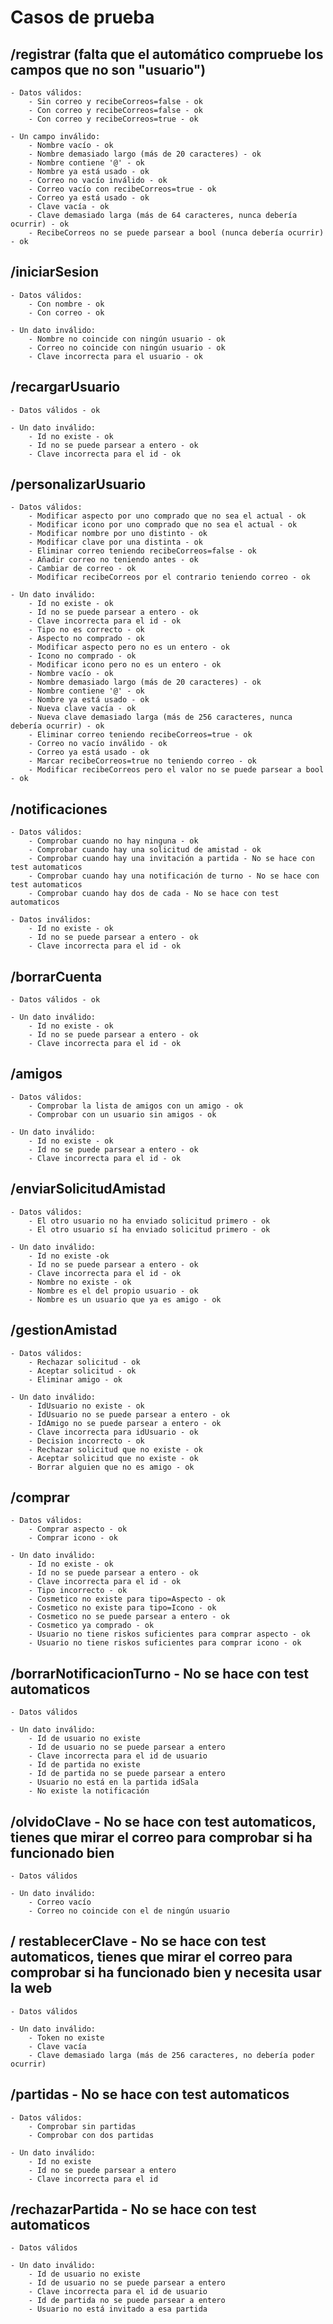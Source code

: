 # Casos de prueba

## /registrar (falta que el automático compruebe los campos que no son "usuario")

	- Datos válidos:
		- Sin correo y recibeCorreos=false - ok
		- Con correo y recibeCorreos=false - ok
		- Con correo y recibeCorreos=true - ok

	- Un campo inválido:
		- Nombre vacío - ok
		- Nombre demasiado largo (más de 20 caracteres) - ok
		- Nombre contiene '@' - ok
		- Nombre ya está usado - ok
		- Correo no vacío inválido - ok
		- Correo vacío con recibeCorreos=true - ok
		- Correo ya está usado - ok
		- Clave vacía - ok
		- Clave demasiado larga (más de 64 caracteres, nunca debería ocurrir) - ok
		- RecibeCorreos no se puede parsear a bool (nunca debería ocurrir) - ok

## /iniciarSesion

	- Datos válidos:
		- Con nombre - ok
		- Con correo - ok

	- Un dato inválido:
		- Nombre no coincide con ningún usuario - ok
		- Correo no coincide con ningún usuario - ok
		- Clave incorrecta para el usuario - ok

## /recargarUsuario

	- Datos válidos - ok

	- Un dato inválido:
		- Id no existe - ok
		- Id no se puede parsear a entero - ok
		- Clave incorrecta para el id - ok

## /personalizarUsuario

	- Datos válidos:
		- Modificar aspecto por uno comprado que no sea el actual - ok
		- Modificar icono por uno comprado que no sea el actual - ok
		- Modificar nombre por uno distinto - ok
		- Modificar clave por una distinta - ok
		- Eliminar correo teniendo recibeCorreos=false - ok
		- Añadir correo no teniendo antes - ok
		- Cambiar de correo - ok
		- Modificar recibeCorreos por el contrario teniendo correo - ok

	- Un dato inválido:
		- Id no existe - ok
		- Id no se puede parsear a entero - ok
		- Clave incorrecta para el id - ok
		- Tipo no es correcto - ok
		- Aspecto no comprado - ok
		- Modificar aspecto pero no es un entero - ok
		- Icono no comprado - ok
		- Modificar icono pero no es un entero - ok
		- Nombre vacío - ok
		- Nombre demasiado largo (más de 20 caracteres) - ok
		- Nombre contiene '@' - ok
		- Nombre ya está usado - ok
		- Nueva clave vacía - ok
		- Nueva clave demasiado larga (más de 256 caracteres, nunca debería ocurrir) - ok
		- Eliminar correo teniendo recibeCorreos=true - ok
		- Correo no vacío inválido - ok
		- Correo ya está usado - ok
		- Marcar recibeCorreos=true no teniendo correo - ok
		- Modificar recibeCorreos pero el valor no se puede parsear a bool - ok

## /notificaciones

	- Datos válidos:
		- Comprobar cuando no hay ninguna - ok
		- Comprobar cuando hay una solicitud de amistad - ok
		- Comprobar cuando hay una invitación a partida - No se hace con test automaticos
		- Comprobar cuando hay una notificación de turno - No se hace con test automaticos
		- Comprobar cuando hay dos de cada - No se hace con test automaticos

	- Datos inválidos:
		- Id no existe - ok
		- Id no se puede parsear a entero - ok
		- Clave incorrecta para el id - ok

## /borrarCuenta

	- Datos válidos - ok

	- Un dato inválido:
		- Id no existe - ok
		- Id no se puede parsear a entero - ok
		- Clave incorrecta para el id - ok

## /amigos

	- Datos válidos:
		- Comprobar la lista de amigos con un amigo - ok
		- Comprobar con un usuario sin amigos - ok

	- Un dato inválido:
		- Id no existe - ok
		- Id no se puede parsear a entero - ok
		- Clave incorrecta para el id - ok

## /enviarSolicitudAmistad

	- Datos válidos:
		- El otro usuario no ha enviado solicitud primero - ok
		- El otro usuario sí ha enviado solicitud primero - ok

	- Un dato inválido:
		- Id no existe -ok
		- Id no se puede parsear a entero - ok
		- Clave incorrecta para el id - ok
		- Nombre no existe - ok
		- Nombre es el del propio usuario - ok
		- Nombre es un usuario que ya es amigo - ok

## /gestionAmistad

	- Datos válidos:
		- Rechazar solicitud - ok
		- Aceptar solicitud - ok
		- Eliminar amigo - ok

	- Un dato inválido:
		- IdUsuario no existe - ok
		- IdUsuario no se puede parsear a entero - ok
		- IdAmigo no se puede parsear a entero - ok
		- Clave incorrecta para idUsuario - ok
		- Decision incorrecto - ok
		- Rechazar solicitud que no existe - ok
		- Aceptar solicitud que no existe - ok
		- Borrar alguien que no es amigo - ok

## /comprar

	- Datos válidos:
		- Comprar aspecto - ok
		- Comprar icono - ok

	- Un dato inválido:
		- Id no existe - ok
		- Id no se puede parsear a entero - ok
		- Clave incorrecta para el id - ok
		- Tipo incorrecto - ok
		- Cosmetico no existe para tipo=Aspecto - ok
		- Cosmetico no existe para tipo=Icono - ok
		- Cosmetico no se puede parsear a entero - ok
		- Cosmetico ya comprado - ok
		- Usuario no tiene riskos suficientes para comprar aspecto - ok
		- Usuario no tiene riskos suficientes para comprar icono - ok

## /borrarNotificacionTurno - No se hace con test automaticos

	- Datos válidos

	- Un dato inválido:
		- Id de usuario no existe
		- Id de usuario no se puede parsear a entero
		- Clave incorrecta para el id de usuario
		- Id de partida no existe
		- Id de partida no se puede parsear a entero
		- Usuario no está en la partida idSala
		- No existe la notificación

## /olvidoClave - No se hace con test automaticos, tienes que mirar el correo para comprobar si ha funcionado bien

	- Datos válidos

	- Un dato inválido:
		- Correo vacío
		- Correo no coincide con el de ningún usuario

## / restablecerClave - No se hace con test automaticos, tienes que mirar el correo para comprobar si ha funcionado bien y necesita usar la web

	- Datos válidos

	- Un dato inválido:
		- Token no existe
		- Clave vacía
		- Clave demasiado larga (más de 256 caracteres, no debería poder ocurrir)

## /partidas - No se hace con test automaticos

	- Datos válidos:
		- Comprobar sin partidas
		- Comprobar con dos partidas

	- Un dato inválido:
		- Id no existe
		- Id no se puede parsear a entero
		- Clave incorrecta para el id

## /rechazarPartida - No se hace con test automaticos

	- Datos válidos

	- Un dato inválido:
		- Id de usuario no existe
		- Id de usuario no se puede parsear a entero
		- Clave incorrecta para el id de usuario
		- Id de partida no se puede parsear a entero
		- Usuario no está invitado a esa partida